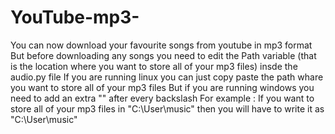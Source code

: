 # YouTube-mp3-
You can now download your favourite songs from youtube in mp3 format
But before downloading any songs you need to edit the Path variable (that is the location where you want to store all of your mp3 files) insde the audio.py file
If you are running linux you can just copy paste the path whare you want to store all of your mp3 files
But if you are running windows you need to add an extra "\" after every backslash
For example :
If you want to store all of your mp3 files in "C:\User\music"
then you will have to write it as "C:\\User\\music"
